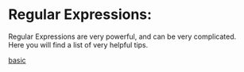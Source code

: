 # Regular Expressions:

Regular Expressions are very powerful, and can be very complicated.  
Here you will find a list of very helpful tips.

[basic](basic.md)
